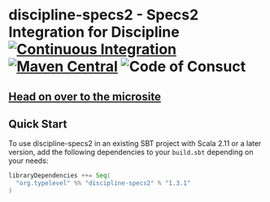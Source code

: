 # discipline-specs2 - Specs2 Integration for Discipline [![Continuous Integration](https://github.com/typelevel/discipline-specs2/actions/workflows/ci.yml/badge.svg)](https://github.com/typelevel/discipline-specs2/actions/workflows/ci.yml) [![Maven Central](https://maven-badges.herokuapp.com/maven-central/org.typelevel/discipline-specs2_2.12/badge.svg)](https://maven-badges.herokuapp.com/maven-central/org.typelevel/discipline-specs2_2.12) ![Code of Consuct](https://img.shields.io/badge/Code%20of%20Conduct-Scala-blue.svg)

## [Head on over to the microsite](https://typelevel.org/discipline-specs2)

## Quick Start

To use discipline-specs2 in an existing SBT project with Scala 2.11 or a later version, add the following dependencies to your
`build.sbt` depending on your needs:

```scala
libraryDependencies ++= Seq(
  "org.typelevel" %% "discipline-specs2" % "1.3.1"
)
```
